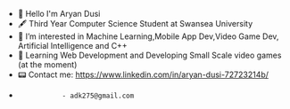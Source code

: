 - 👋 Hello I'm Aryan Dusi
- 🖋️ Third Year Computer Science Student at Swansea University
- 👑 I’m interested in Machine Learning,Mobile App Dev,Video Game Dev, Artificial Intelligence and C++
- 🧐 Learning Web Development and Developing Small Scale video games (at the moment)
- 📟 Contact me: https://www.linkedin.com/in/aryan-dusi-72723214b/  
-                - adk275@gmail.com

<!---
Ad2527/Ad2527 is a ✨ special ✨ repository because its `README.md` (this file) appears on your GitHub profile.
You can click the Preview link to take a look at your changes.
--->
